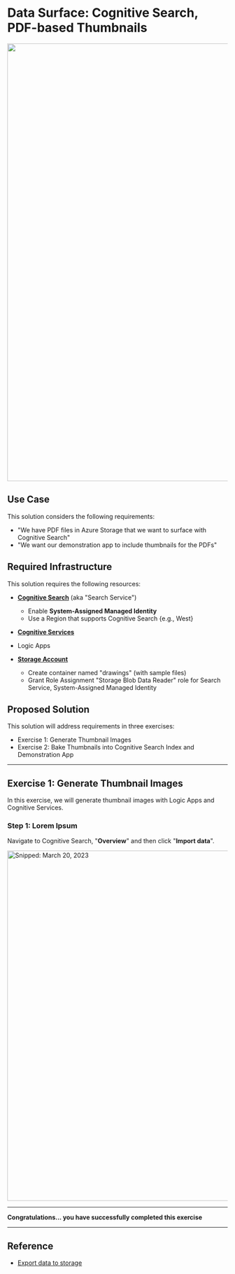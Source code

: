 # Data Surface: Cognitive Search, PDF-based Thumbnails

<img src="https://user-images.githubusercontent.com/44923999/230160251-0512dbaf-df45-47e0-b002-1bf8fa93aebf.png" width="1000" />

## Use Case
This solution considers the following requirements:

* "We have PDF files in Azure Storage that we want to surface with Cognitive Search"
* "We want our demonstration app to include thumbnails for the PDFs"

## Required Infrastructure
This solution requires the following resources:

* [**Cognitive Search**](https://azure.microsoft.com/en-us/products/search) (aka "Search Service")
  * Enable **System-Assigned Managed Identity**
  * Use a Region that supports Cognitive Search {e.g., West}

* [**Cognitive Services**](https://learn.microsoft.com/en-us/azure/cognitive-services/)

* Logic Apps

* [**Storage Account**](Infrastructure_StorageAccount.md)
  * Create container named "drawings" (with sample files)
  * Grant Role Assignment "Storage Blob Data Reader" role for Search Service, System-Assigned Managed Identity

## Proposed Solution
This solution will address requirements in three exercises:

* Exercise 1: Generate Thumbnail Images
* Exercise 2: Bake Thumbnails into Cognitive Search Index and Demonstration App

-----

## Exercise 1: Generate Thumbnail Images
In this exercise, we will generate thumbnail images with Logic Apps and Cognitive Services.

### Step 1: Lorem Ipsum
Navigate to Cognitive Search, "**Overview**" and then click "**Import data**".

<img src="https://user-images.githubusercontent.com/44923999/226375829-57106809-9582-46b5-ba64-638d3348e36b.png" width="800" title="Snipped: March 20, 2023" />

-----

**Congratulations... you have successfully completed this exercise**

-----

## Reference

* [Export data to storage](https://learn.microsoft.com/en-us/azure/data-explorer/kusto/management/data-export/export-data-to-storage)
